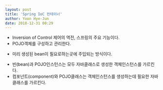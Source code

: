 ```yaml
---
layout: post
title: 'Spring IoC 컨테이너'
author: Yoon Hye-Jun
date: 2018-12-31 00:29
---
```


- Inversion of Control 제어의 역전, 스프링의 주요 기능이다.
- POJO객체를 구성하고 관리한다.
* 미리 생성된 bean이 필요로하는곳에 주입되는 방식이다.

- 빈(bean)과 POJO인스턴스는 모두 자바클래스로 생성한 객체인스턴스를 가르킨다.
- 컴포넌트(component)와 POJO클래스는 객체인스턴스를 생성하는데 필요한 자바클래스를 가르킨다.
